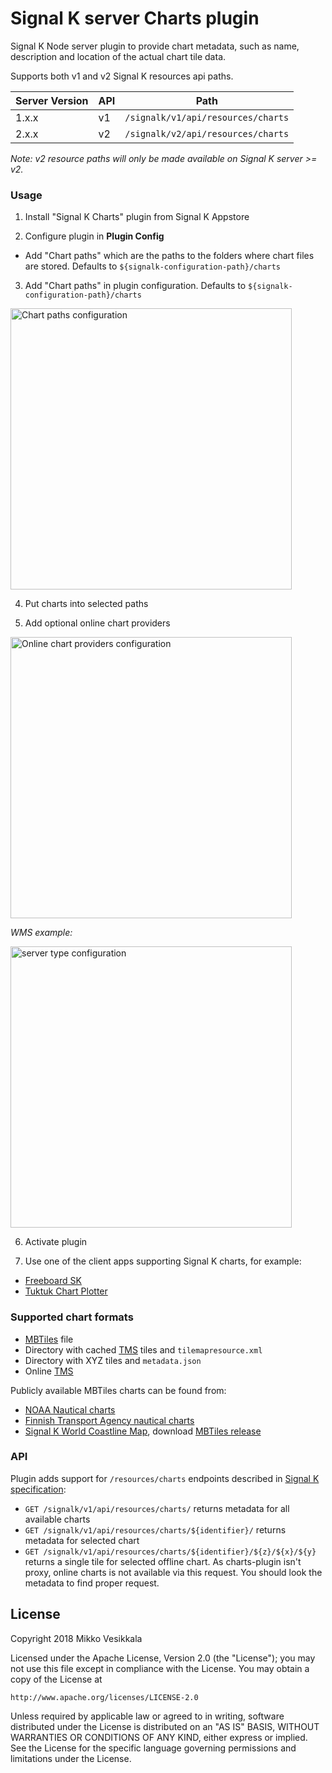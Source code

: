 # Signal K server Charts plugin

Signal K Node server plugin to provide chart metadata, such as name, description and location of the actual chart tile data.

Supports both v1 and v2 Signal K resources api paths.

| Server Version | API | Path |
|--- |--- |--- |
| 1.x.x | v1 | `/signalk/v1/api/resources/charts` |
| 2.x.x | v2 | `/signalk/v2/api/resources/charts` |

    
_Note: v2 resource paths will only be made available on Signal K server >= v2._

### Usage

1. Install "Signal K Charts" plugin from Signal K Appstore

2. Configure plugin in **Plugin Config** 

- Add "Chart paths" which are the paths to the folders where chart files are stored. Defaults to `${signalk-configuration-path}/charts`


3. Add "Chart paths" in plugin configuration. Defaults to `${signalk-configuration-path}/charts`

<img src="https://user-images.githubusercontent.com/1435910/39382493-57c1e4dc-4a6e-11e8-93e1-cedb4c7662f4.png" alt="Chart paths configuration" width="450"/>


4. Put charts into selected paths

5. Add optional online chart providers

<img src="https://user-images.githubusercontent.com/1435910/45048136-c65d2e80-b083-11e8-99db-01e8cece9f89.png" alt="Online chart providers configuration" width="450"/>




_WMS example:_

<img src="https://user-images.githubusercontent.com/38519157/102832518-90077100-443e-11eb-9a1d-d0806bb2b10b.png" alt="server type configuration" width="450"/>

6. Activate plugin

7. Use one of the client apps supporting Signal K charts, for example:
- [Freeboard SK](https://www.npmjs.com/package/@signalk/freeboard-sk)
- [Tuktuk Chart Plotter](https://www.npmjs.com/package/tuktuk-chart-plotter)

### Supported chart formats

- [MBTiles](https://github.com/mapbox/mbtiles-spec) file
- Directory with cached [TMS](https://wiki.osgeo.org/wiki/Tile_Map_Service_Specification) tiles and `tilemapresource.xml`
- Directory with XYZ tiles and `metadata.json`
- Online [TMS](https://wiki.osgeo.org/wiki/Tile_Map_Service_Specification)

Publicly available MBTiles charts can be found from:
- [NOAA Nautical charts](https://distribution.charts.noaa.gov/ncds/index.html)
- [Finnish Transport Agency nautical charts](https://github.com/vokkim/rannikkokartat-mbtiles)
- [Signal K World Coastline Map](https://github.com/netAction/signalk-world-coastline-map), download [MBTiles release](https://github.com/netAction/signalk-world-coastline-map/releases/download/v1.0/signalk-world-coastline-map-database.tgz)

### API

Plugin adds support for `/resources/charts` endpoints described in [Signal K specification](http://signalk.org/specification/1.0.0/doc/otherBranches.html#resourcescharts):

- `GET /signalk/v1/api/resources/charts/` returns metadata for all available charts
- `GET /signalk/v1/api/resources/charts/${identifier}/` returns metadata for selected chart
- `GET /signalk/v1/api/resources/charts/${identifier}/${z}/${x}/${y}` returns a single tile for selected offline chart. As charts-plugin isn't proxy, online charts is not available via this request. You should look the metadata to find proper request.

License
-------
Copyright 2018 Mikko Vesikkala

Licensed under the Apache License, Version 2.0 (the "License");
you may not use this file except in compliance with the License.
You may obtain a copy of the License at

    http://www.apache.org/licenses/LICENSE-2.0

Unless required by applicable law or agreed to in writing, software
distributed under the License is distributed on an "AS IS" BASIS,
WITHOUT WARRANTIES OR CONDITIONS OF ANY KIND, either express or implied.
See the License for the specific language governing permissions and
limitations under the License.
